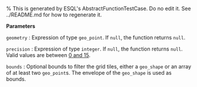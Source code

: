 % This is generated by ESQL's AbstractFunctionTestCase. Do no edit it. See ../README.md for how to regenerate it.

**Parameters**

`geometry`
:   Expression of type `geo_point`. If `null`, the function returns `null`.

`precision`
:   Expression of type `integer`. If `null`, the function returns `null`. Valid values are between [0 and 15](https://h3geo.org/docs/core-library/restable/).

`bounds`
:   Optional bounds to filter the grid tiles, either a `geo_shape` or an array of at least two `geo_point`s. The envelope of the `geo_shape` is used as bounds.

